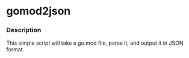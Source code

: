 # gomod2json

### Description

This simple script will take a go.mod file, parse it,
and output it in JSON format.

